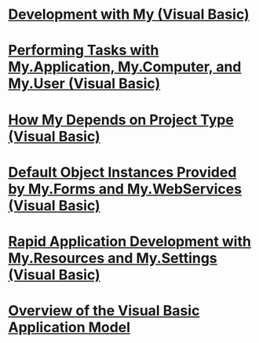 # [Development with My (Visual Basic)](index.md)
# [Performing Tasks with My.Application, My.Computer, and My.User (Visual Basic)](performing-tasks-with-my-application-my-computer-and-my-user.md)
# [How My Depends on Project Type (Visual Basic)](how-my-depends-on-project-type.md)
# [Default Object Instances Provided by My.Forms and My.WebServices (Visual Basic)](default-object-instances-provided-by-my-forms-and-my-webservices.md)
# [Rapid Application Development with My.Resources and My.Settings (Visual Basic)](rapid-application-development-with-my-resources-and-my-settings.md)
# [Overview of the Visual Basic Application Model](overview-of-the-visual-basic-application-model.md)
